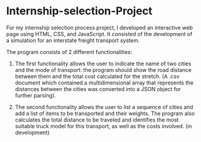 # Internship-selection-Project
For my internship selection process project, I developed an interactive web page using HTML, CSS, and JavaScript. It consisted of the development of a simulation for an interstate freight transport system.

The program consists of 2 different functionalities:

1. The first functionality allows the user to indicate the name of two cities and the mode of transport: the program should show the road distance between them and the total cost calculated for the stretch. (A .csv document which contained a multidimensional array that represents the distances between the cities was converted into a JSON object for further parsing).

2. The second functionality allows the user to list a sequence of cities and add a list of items to be transported and their weights. The program also calculates the total distance to be traveled and identifies the most suitable truck model for this transport, as well as the costs involved. (in development)
